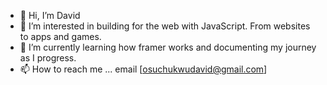 - 👋 Hi, I’m David
- 👀 I’m interested in building for the web with JavaScript. From websites to apps and games.
- 🌱 I’m currently learning how framer works and documenting my journey as I progress.
- 📫 How to reach me ... email [osuchukwudavid@gmail.com]

<!---
dvco-xx/dvco-xx is a ✨ special ✨ repository because its `README.md` (this file) appears on your GitHub profile.
You can click the Preview link to take a look at your changes.
--->
